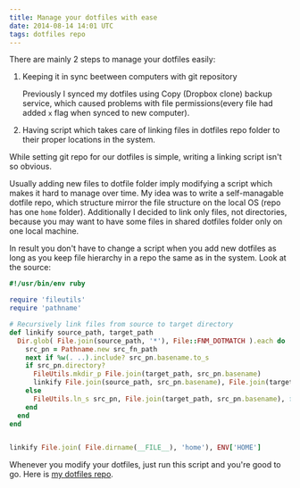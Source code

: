```yaml
---
title: Manage your dotfiles with ease
date: 2014-08-14 14:01 UTC
tags: dotfiles repo
---
```


There are mainly 2 steps to manage your dotfiles easily:

1. Keeping it in sync beetween computers with git repository

    Previously I synced my dotfiles using Copy (Dropbox clone)
    backup service, which caused problems with file permissions(every file had added `x` flag when synced to new computer).

2. Having script which takes care of linking files in dotfiles repo folder to their proper locations in the system.

While setting git repo for our dotfiles is simple, writing a linking script isn't so obvious.

Usually adding new files to dotfile folder imply modifying a script which makes it hard to manage over time.
My idea was to write a self-managable dotfile repo, which structure mirror the file structure on the local OS (repo has one `home` folder).
Additionally I decided to link only files, not directories, because you may want to have some files in shared dotfiles folder only on one local machine.

In result you don't have to change a script when you add new dotfiles as long as you keep file hierarchy in a repo the same as in the system.
Look at the source:

~~~ruby
#!/usr/bin/env ruby

require 'fileutils'
require 'pathname'

# Recursively link files from source to target directory
def linkify source_path, target_path
  Dir.glob( File.join(source_path, '*'), File::FNM_DOTMATCH ).each do |src_fn_path|
    src_pn = Pathname.new src_fn_path
    next if %w(. ..).include? src_pn.basename.to_s
    if src_pn.directory?
      FileUtils.mkdir_p File.join(target_path, src_pn.basename)
      linkify File.join(source_path, src_pn.basename), File.join(target_path, src_pn.basename)
    else
      FileUtils.ln_s src_pn, File.join(target_path, src_pn.basename), force: true
    end
  end
end


linkify File.join( File.dirname(__FILE__), 'home'), ENV['HOME']
~~~

Whenever you modify your dotfiles, just run this script and you're good to go.
Here is [my dotfiles repo](https://github.com/Gee-Bee/dotfiles).

